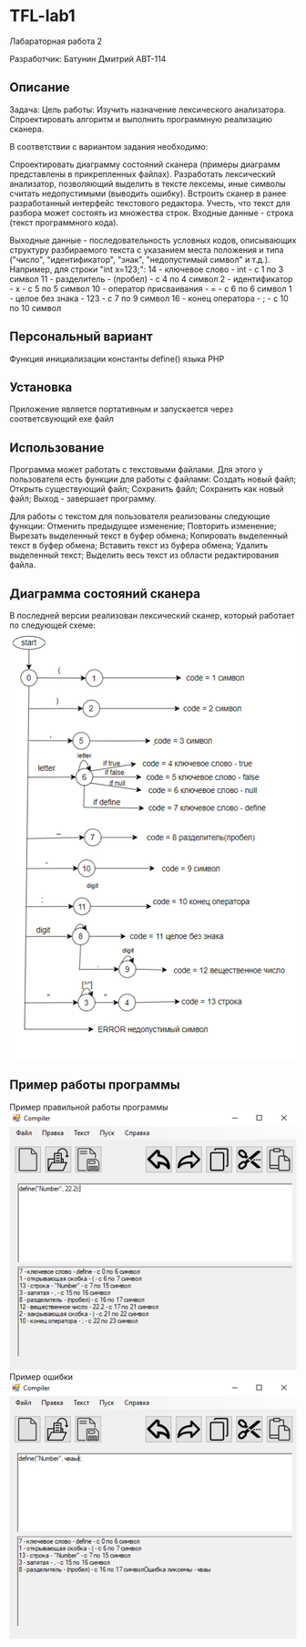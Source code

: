 ﻿# TFL-lab1
Лабараторная работа 2

Разработчик: Батунин Дмитрий  АВТ-114

## Описание

Задача: Цель работы: Изучить назначение лексического анализатора. Спроектировать алгоритм и выполнить программную реализацию сканера.

В соответствии с вариантом задания необходимо:

Спроектировать диаграмму состояний сканера (примеры диаграмм представлены в прикрепленных файлах). 
Разработать лексический анализатор, позволяющий выделить в тексте лексемы, иные символы считать недопустимыми (выводить ошибку). 
Встроить сканер в ранее разработанный интерфейс текстового редактора. Учесть, что текст для разбора может состоять из множества строк. 
Входные данные - строка (текст программного кода).

Выходные данные - последовательность условных кодов, описывающих структуру разбираемого текста с указанием места положения 
и типа ("число", "идентификатор", "знак", "недопустимый символ" и т.д.). 
Например, для строки "int x=123;": 14 - ключевое слово - int - с 1 по 3 символ 11 - разделитель - (пробел) - с 4 по 4 символ 2 - идентификатор - x - с 5 по 5 символ 10 - оператор присваивания - = - с 6 по 6 символ 1 - целое без знака - 123 - с 7 по 9 символ 16 - конец оператора - ; - с 10 по 10 символ

## Персональный вариант

Функция инициализации  константы define() языка PHP

## Установка

Приложение является портативным и запускается через соответсвующий exe файл

## Использование

Программа может работать с текстовыми файлами.
Для этого у пользователя есть функции для работы с файлами:
Создать новый файл;
Открыть существующий файл;
Сохранить файл;
Сохранить как новый файл;
Выход - завершает программу.

Для работы с текстом для пользователя реализованы следующие функции:
Отменить предыдущее изменение;
Повторить изменение;
Вырезать выделенный текст в буфер обмена;
Копировать выделенный текст в буфер обмена;
Вставить текст из буфера обмена;
Удалить выделенный текст;
Выделить весь текст из области редактирования файла.

## Диаграмма состояний сканера
В последней версии реализован лексический сканер, который работает по следующей схеме:
![Схема](Resources/Диаграмма.png)

## Пример работы программы
Пример правильной работы программы
![Схема](Resources/Пример1.png)
Пример ошибки
![Схема](Resources/Пример2.png)